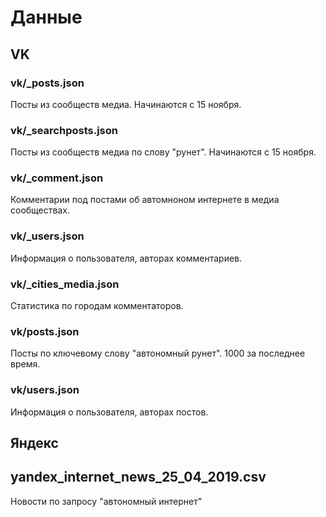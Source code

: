 # Данные

## VK

### vk/<medianame>_posts.json
Посты из сообществ медиа. Начинаются с 15 ноября.

### vk/<medianame>_searchposts.json
Посты из сообществ медиа по слову "рунет". Начинаются с 15 ноября.

### vk/<medianame>_comment.json
Комментарии под постами об автомноном интернете в медиа сообществах.

### vk/<medianame>_users.json
Информация о пользователя, авторах комментариев.
    
### vk/<medianame>_cities_media.json
Статистика по городам комментаторов. 
    
### vk/posts.json
Посты по ключевому слову "автономный рунет". 1000 за последнее время.
    
### vk/users.json
Информация о пользователя, авторах постов.


## Яндекс

## yandex_internet_news_25_04_2019.csv
Новости по запросу "автономный интернет"
